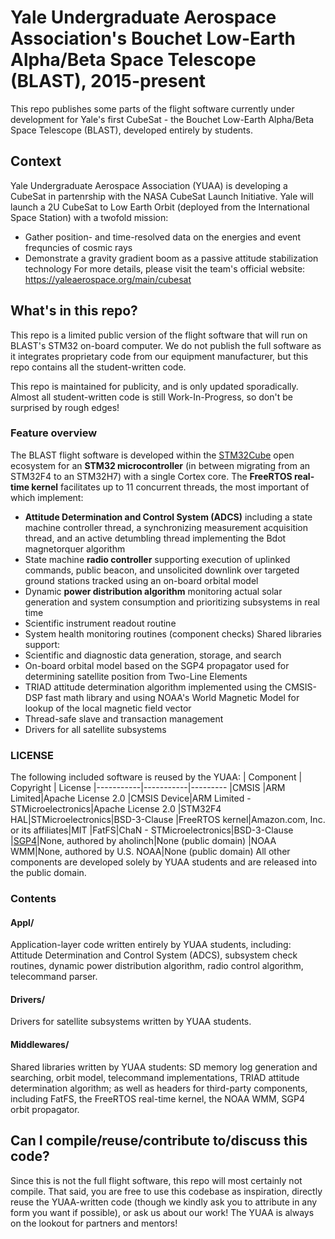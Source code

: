 # Yale Undergraduate Aerospace Association's Bouchet Low-Earth Alpha/Beta Space Telescope (BLAST), 2015-present
This repo publishes some parts of the flight software currently under development for Yale's first CubeSat - the Bouchet Low-Earth Alpha/Beta Space Telescope (BLAST), developed entirely by students.
## Context
Yale Undergraduate Aerospace Association (YUAA) is developing a CubeSat in partenrship with the NASA CubeSat Launch Initiative. Yale will launch a 2U CubeSat to Low Earth Orbit (deployed from the International Space Station) with a twofold mission:
* Gather position- and time-resolved data on the energies and event frequncies of cosmic rays
* Demonstrate a gravity gradient boom as a passive attitude stabilization technology
For more details, please visit the team's official website: https://yaleaerospace.org/main/cubesat
## What's in this repo?
This repo is a limited public version of the flight software that will run on BLAST's STM32 on-board computer. We do not publish the full software as it integrates proprietary code from our equipment manufacturer, but this repo contains all the student-written code. 

This repo is maintained for publicity, and is only updated sporadically. Almost all student-written code is still Work-In-Progress, so don't be surprised by rough edges!
### Feature overview
The BLAST flight software is developed within the [STM32Cube](https://www.st.com/en/ecosystems/stm32cube.html) open ecosystem for an __STM32 microcontroller__ (in between migrating from an STM32F4 to an STM32H7) with a single Cortex core. The __FreeRTOS real-time kernel__ facilitates up to 11 concurrent threads, the most important of which implement:
* __Attitude Determination and Control System (ADCS)__ including a state machine controller thread, a synchronizing measurement acquisition thread, and an active detumbling thread implementing the Bdot magnetorquer algorithm
* State machine __radio controller__ supporting execution of uplinked commands, public beacon, and unsolicited downlink over targeted ground stations tracked using an on-board orbital model
* Dynamic __power distribution algorithm__ monitoring actual solar generation and system consumption and prioritizing subsystems in real time
* Scientific instrument readout routine
* System health monitoring routines (component checks)
Shared libraries support:
* Scientific and diagnostic data generation, storage, and search
* On-board orbital model based on the SGP4 propagator used for determining satellite position from Two-Line Elements
* TRIAD attitude determination algorithm implemented using the CMSIS-DSP fast math library and using NOAA's World Magnetic Model for lookup of the local magnetic field vector
* Thread-safe slave and transaction management
* Drivers for all satellite subsystems
### LICENSE
The following included software is reused by the YUAA:
| Component | Copyright | License
|-----------|-----------|---------
|CMSIS      |ARM Limited|Apache License 2.0
|CMSIS Device|ARM Limited - STMicroelectronics|Apache License 2.0
|STM32F4 HAL|STMicroelectronics|BSD-3-Clause
|FreeRTOS kernel|Amazon.com, Inc. or its affiliates|MIT
|FatFS|ChaN - STMicroelectronics|BSD-3-Clause
|[SGP4](https://github.com/aholinch/sgp4)|None, authored by aholinch|None (public domain)
|NOAA WMM|None, authored by U.S. NOAA|None (public domain)
All other components are developed solely by YUAA students and are released into the public domain.
### Contents
#### Appl/
Application-layer code written entirely by YUAA students, including: Attitude Determination and Control System (ADCS), subsystem check routines, dynamic power distribution algorithm, radio control algorithm, telecommand parser.
#### Drivers/
Drivers for satellite subsystems written by YUAA students.
#### Middlewares/
Shared libraries written by YUAA students: SD memory log generation and searching, orbit model, telecommand implementations, TRIAD attitude determination algorithm; as well as headers for third-party components, including FatFS, the FreeRTOS real-time kernel, the NOAA WMM, SGP4 orbit propagator.
## Can I compile/reuse/contribute to/discuss this code?
Since this is not the full flight software, this repo will most certainly not compile. That said, you are free to use this codebase as inspiration, directly reuse the YUAA-written code (though we kindly ask you to attribute in any form you want if possible), or ask us about our work! The YUAA is always on the lookout for partners and mentors!

